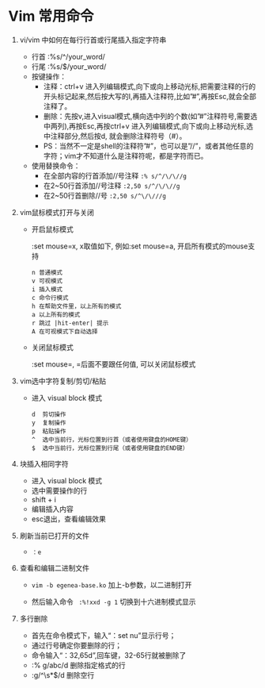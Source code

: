 # Vim 常用命令
1. vi/vim 中如何在每行行首或行尾插入指定字符串 
    - 行首 :%s/^/your_word/
    - 行尾 :%s/$/your_word/
    - 按键操作：
        - 注释：ctrl+v 进入列编辑模式,向下或向上移动光标,把需要注释的行的开头标记起来,然后按大写的I,再插入注释符,比如”#”,再按Esc,就会全部注释了。
        - 删除：先按v,进入visual模式,横向选中列的个数(如”#”注释符号,需要选中两列),再按Esc,再按ctrl+v 进入列编辑模式,向下或向上移动光标,选中注释部分,然后按d, 就会删除注释符号（#）。
        - PS：当然不一定是shell的注释符”#”，也可以是”//”，或者其他任意的字符；vim才不知道什么是注释符呢，都是字符而已。
    - 使用替换命令：
        - 在全部内容的行首添加//号注释
            `:% s/^/\/\//g`
        - 在2~50行首添加//号注释
            `:2,50 s/^/\/\//g`
        - 在2~50行首删除//号
            `:2,50 s/^\/\///g`

2. vim鼠标模式打开与关闭
    - 开启鼠标模式

        :set mouse=x, x取值如下, 例如:set mouse=a, 开启所有模式的mouse支持
        ```
        n 普通模式
        v 可视模式
        i 插入模式
        c 命令行模式
        h 在帮助文件里，以上所有的模式
        a 以上所有的模式
        r 跳过 |hit-enter| 提示
        A 在可视模式下自动选择
        ```
    - 关闭鼠标模式
      
        :set mouse=, =后面不要跟任何值, 可以关闭鼠标模式

3. vim选中字符复制/剪切/粘贴
    - 进入 visual block 模式
        ```
        d  剪切操作
        y  复制操作
        p  粘贴操作
        ^  选中当前行，光标位置到行首（或者使用键盘的HOME键）
        $  选中当前行，光标位置到行尾（或者使用键盘的END键）
        ```

4. 块插入相同字符
    - 进入 visual block 模式
    - 选中需要操作的行
    - shift + i
    - 编辑插入内容
    - esc退出，查看编辑效果

5. 刷新当前已打开的文件
   
    - `：e`

6. 查看和编辑二进制文件

   - `vim -b egenea-base.ko`   加上-b参数，以二进制打开

   - 然后输入命令 ` :%!xxd -g 1`  切换到十六进制模式显示

7. 多行删除
   - 首先在命令模式下，输入“：set nu”显示行号； 
   - 通过行号确定你要删除的行； 
   - 命令输入“：32,65d”,回车键，32-65行就被删除了
   - :% g/abc/d 删除指定格式的行
   - :g/^\s*$/d 删除空行